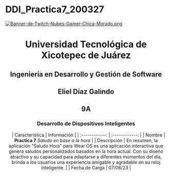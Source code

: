 # DDI_Practica7_200327

[![Banner-de-Twitch-Nubes-Gamer-Chica-Morado.png](https://i.postimg.cc/15q3LFXF/Banner-de-Twitch-Nubes-Gamer-Chica-Morado.png)](https://postimg.cc/MvzwBvyZ)

<div align="center">
  
# Universidad Tecnológica de Xicotepec de Juárez


## Ingeniería en Desarrollo y Gestión de Software
## Eliel Díaz Galindo 
## 9A
### Desarrollo de Dispositivos Inteligentes




&nbsp;
&nbsp;
|  Característica |  Información |
| :------------: | :------------: |
| Nombre | **Practica 7** *Saludo en base a la hora* |
| Descripción  | En resumen, la aplicación "Saludo Hora" para Wear OS es una aplicación interactiva que genera saludos personalizados basados en la hora actual. Con su diseño atractivo y su capacidad para adaptarse a diferentes momentos del día, brinda a los usuarios una experiencia amigable y agradable en su reloj inteligente. |
|  Fecha de Carga | 07/06/23  |
